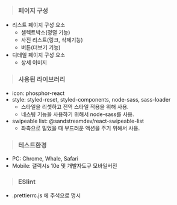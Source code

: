 > ### 페이지 구성

- 리스트 페이지 구성 요소
  - 셀렉트박스(정렬 기능)
  - 사진 리스트(링크, 삭제기능)
  - 버튼(더보기 기능)
- 디테일 페이지 구성 요소
  - 상세 이미지

> ### 사용된 라이브러리

- icon: phosphor-react
- style: styled-reset, styled-components, node-sass, sass-loader
  - 스타일을 리셋하고 전역 스타일 적용을 위해 사용.
  - 네스팅 기능을 사용하기 위해서 node-sass를 사용.
- swipeable list: @sandstreamdev/react-swipeable-list
  - 좌측으로 밀었을 때 부드러운 액션을 주기 위해서 사용.

> ### 테스트환경

- PC: Chrome, Whale, Safari
- Mobile: 갤럭시s 10e 및 개발자도구 모바일버전

> ### ESlint

- .prettierrc.js 에 주석으로 명시
